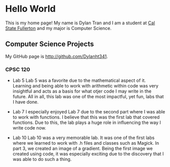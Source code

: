 # Hello World
This is my home page! My name is Dylan Tran and I am a student at [Cal State Fullerton](http://www.fullerton.edu/) and my major is Computer Science.

## Computer Science Projects
My GitHub page is http://github.com/Dylanht341.

### CPSC 120

* Lab 5
Lab 5 was a favorite due to the mathematical aspect of it. Learning and
being able to work with arithmetic within code was very insightful and
acts as a basis for what otjer code I may write in the future. All in
all, this lab was one of the most impactful, yet fun, labs that I have
done.

* Lab 7
I especially enjoyed Lab 7 due to the second part where I was able to
work with functions. I believe that this was the first lab that covered
functions. Due to this, the lab plays a huge role in influencing the way
I write code now.

* Lab 10
Lab 10 was a very memorable lab. It was one of the first labs where we
learned to work with .h files and classes such as Magick. In part 3, we
created an image of a gradient. Being the first image we created using
code, it was especially exciting due to the discovery that I was able to
do such a thing.